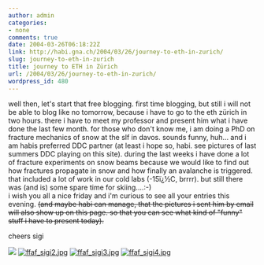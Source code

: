 ```yaml
---
author: admin
categories:
- none
comments: true
date: 2004-03-26T06:18:22Z
link: http://habi.gna.ch/2004/03/26/journey-to-eth-in-zurich/
slug: journey-to-eth-in-zurich
title: journey to ETH in Zürich
url: /2004/03/26/journey-to-eth-in-zurich/
wordpress_id: 480
---
```


well then, let's start that free blogging. first time blogging, but still i will not be able to blog like no tomorrow, because i have to go to the eth zürich in two hours. there i have to meet my professor and present him what i have done the last few month. for those who don't know me, i am doing a PhD on fracture mechanics of snow at the slf in davos. sounds funny, huh... and i am habis preferred DDC partner (at least i hope so, habi. see pictures of last summers DDC playing on this site). during the last weeks i have done a lot of fracture experiments on snow beams because we would like to find out how fractures propagate in snow and how finally an avalanche is triggered. that included a lot of work in our cold labs (-15ï¿½C, brrrr). but still there was (and is) some spare time for skiing....:-)  
i wish you all a nice friday and i'm curious to see all your entries this evening. <strike>(and maybe habi can manage, that the pictures i sent him by email will also show up on this page. so that you can see what kind of "funny" stuff i have to present today).</strike>

cheers 
sigi

[![](http://habi.gna.ch/blog/images/ffaf_sigi1-thumb.jpg)](http://habi.gna.ch/blog/images/ffaf_sigi1.jpg) [![ffaf_sigi2.jpg](http://habi.gna.ch/blog/images/ffaf_sigi2-thumb.jpg)](http://habi.gna.ch/blog/images/ffaf_sigi2.jpg) [![ffaf_sigi3.jpg](http://habi.gna.ch/blog/images/ffaf_sigi3-thumb.jpg)](http://habi.gna.ch/blog/images/ffaf_sigi3.jpg) [![ffaf_sigi4.jpg](http://habi.gna.ch/blog/images/ffaf_sigi4-thumb.jpg)](http://habi.gna.ch/blog/images/ffaf_sigi4.jpg)
